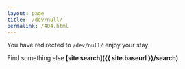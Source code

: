 ```yaml
---
layout: page
title:  /dev/null/
permalink: /404.html
---
```

You have redirected to `/dev/null/` enjoy your stay.





Find something else **[site search]({{ site.baseurl }}/search)** 
